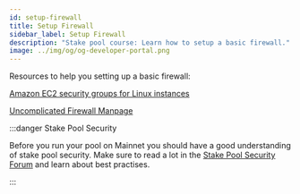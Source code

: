 ```yaml
---
id: setup-firewall
title: Setup Firewall
sidebar_label: Setup Firewall
description: "Stake pool course: Learn how to setup a basic firewall."
image: ../img/og/og-developer-portal.png
--- 
```


Resources to help you setting up a basic firewall:

[Amazon EC2 security groups for Linux instances](https://docs.aws.amazon.com/AWSEC2/latest/UserGuide/ec2-security-groups.html)

[Uncomplicated Firewall Manpage](http://manpages.ubuntu.com/manpages/focal/man8/ufw.8.html)

:::danger Stake Pool Security

Before you run your pool on Mainnet you should have a good understanding of stake pool security. Make sure to read a lot in the [Stake Pool Security Forum](https://forum.cardano.org/c/staking-delegation/stake-pool-security/157) and learn about best practises. 

:::
